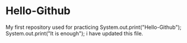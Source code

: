 # Hello-Github
My first repository used for practicing
System.out.print("Hello-Github");
System.out.print("It is enough");
i have updated this file.
